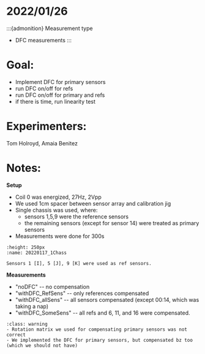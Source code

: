 # 2022/01/26

:::{admonition} Measurement type
- DFC measurements
:::

# Goal:
- Implement DFC for primary sensors
- run DFC on/off for refs
- run DFC on/off for primary and refs
- if there is time, run linearity test

# Experimenters:
Tom Holroyd, Amaia Benitez

# Notes:
**Setup**
- Coil 0 was energized, 27Hz, 2Vpp
- We used 1cm spacer between sensor array and calibration jig
- Single chassis was used, where:
    - sensors 1,5,9 were the reference sensors
    - the remaining sensors (except for sensor 14) were treated as primary sensors
- Measurements were done for 300s

```{figure} ../attachments/20220117_1Chass.jpg
:height: 250px
:name: 20220117_1Chass
	
Sensors 1 [I], 5 [J], 9 [K] were used as ref sensors.
```

**Measurements**
- "noDFC" -- no compensation
- "withDFC_RefSens" -- only references compensated
- "withDFC_allSens" -- all sensors compensated (except 00:14, which was taking a nap)
- "withDFC_SomeSens" -- all refs and 6, 11, and 16 were compensated.


```{admonition} Issues
:class: warning
- Rotation matrix we used for compensating primary sensors was not correct
- We implemented the DFC for primary sensors, but compensated bz too (which we should not have)
```